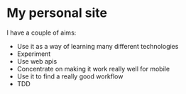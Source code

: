 # My personal site

I have a couple of aims:
* Use it as a way of learning many different technologies
* Experiment
* Use web apis
* Concentrate on making it work really well for mobile
* Use it to find a really good workflow
* TDD